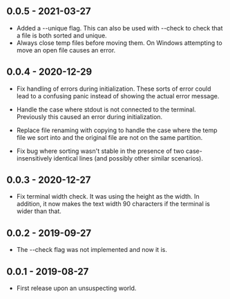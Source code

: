 ## 0.0.5 - 2021-03-27

- Added a --unique flag. This can also be used with --check to check that a
  file is both sorted and unique.
- Always close temp files before moving them. On Windows attempting to move an
  open file causes an error.

## 0.0.4 - 2020-12-29

- Fix handling of errors during initialization. These sorts of error could
  lead to a confusing panic instead of showing the actual error message.

- Handle the case where stdout is not connected to the terminal. Previously
  this caused an error during initialization.

- Replace file renaming with copying to handle the case where the temp file we
  sort into and the original file are not on the same partition.

- Fix bug where sorting wasn't stable in the presence of two
  case-insensitively identical lines (and possibly other similar scenarios).

## 0.0.3 - 2020-12-27

- Fix terminal width check. It was using the height as the width. In addition,
  it now makes the text width 90 characters if the terminal is wider than
  that.

## 0.0.2 - 2019-09-27

- The --check flag was not implemented and now it is.

## 0.0.1 - 2019-08-27

- First release upon an unsuspecting world.
